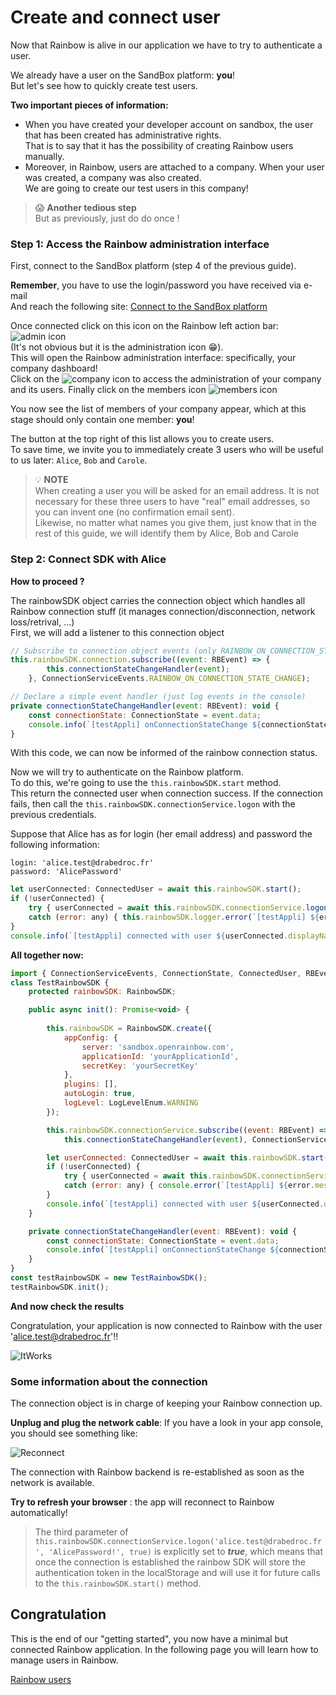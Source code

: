# Create and connect user
Now that Rainbow is alive in our application we have to try to authenticate a user.

We already have a user on the SandBox platform: **you**!<br/>
But let's see how to quickly create test users.

**Two important pieces of information:**
+ When you have created your developer account on sandbox, the user that has been created has administrative rights.<br/> That is to say that it has the possibility of creating Rainbow users manually.
+ Moreover, in Rainbow, users are attached to a company. When your user was created, a company was also created.<br/>
We are going to create our test users in this company!

> 😱 **Another tedious step**  
>But as previously, just do do once ! 

### Step 1: Access the Rainbow administration interface

First, connect to the SandBox platform (step 4 of the previous guide).

**Remember**, you have to use the login/password you have received via e-mail<br/>
And reach the following site:
[Connect to the SandBox platform](https://web-sandbox.openrainbow.com/rb/2.126.20/index.html#/login)

Once connected click on this icon on the Rainbow left action bar:<br/>
![admin icon](/assets/doc/images/adminIcon.png)<br/> (It's not obvious but it is the administration icon 😁).<br/> 
This will open the Rainbow administration interface: specifically, your company dashboard!<br/>
Click on the ![company icon](/assets/doc/images/companyIcon.png) to access the administration of your company and its users. Finally click on the members icon ![members icon](/assets/doc/images/membersIcon.png)

You now see the list of members of your company appear, which at this stage should only contain one member: **you**!

The button at the top right of this list allows you to create users.<br/>
To save time, we invite you to immediately create 3 users who will be useful to us later: `Alice`, `Bob` and `Carole`.

> 💡 **NOTE**  
> When creating a user you will be asked for an email address. It is not necessary for these three users to have "real" email addresses, so you can invent one (no confirmation email sent).<br/>Likewise, no matter what names you give them, just know that in the rest of this guide, we will identify them by Alice, Bob and Carole

### Step 2: Connect SDK with Alice
**How to proceed ?**

The rainbowSDK object carries the connection object which handles all Rainbow connection stuff (it manages connection/disconnection, network loss/retrival, ...)  
First, we will add a listener to this connection object

``` js   
// Subscribe to connection object events (only RAINBOW_ON_CONNECTION_STATE_CHANGE events)
this.rainbowSDK.connection.subscribe((event: RBEvent) => {
        this.connectionStateChangeHandler(event);
    }, ConnectionServiceEvents.RAINBOW_ON_CONNECTION_STATE_CHANGE);

// Declare a simple event handler (just log events in the console)
private connectionStateChangeHandler(event: RBEvent): void {
    const connectionState: ConnectionState = event.data;
    console.info(`[testAppli] onConnectionStateChange ${connectionState.state} ${connectionState.reason}`);
}
```

With this code, we can now be informed of the rainbow connection status.

Now we will try to authenticate on the Rainbow platform.  
To do this, we're going to use the ```this.rainbowSDK.start``` method.  
This return the connected user when connection success.
If the connection fails, then call the ```this.rainbowSDK.connectionService.logon``` with the previous credentials.

Suppose that Alice has as for login (her email address) and password the following information:

    login: 'alice.test@drabedroc.fr'
    password: 'AlicePassword'

``` js   
let userConnected: ConnectedUser = await this.rainbowSDK.start();
if (!userConnected) {
    try { userConnected = await this.rainbowSDK.connectionService.logon('alice.test@drabedroc.fr', 'AlicePassword', true); }
    catch (error: any) { this.rainbowSDK.logger.error(`[testAppli] ${error.message}`); return; }
}
console.info(`[testAppli] connected with user ${userConnected.displayName}`);
```

**All together now:**

``` js
import { ConnectionServiceEvents, ConnectionState, ConnectedUser, RBEvent, RainbowSDK } from 'rainbow-sdk';
class TestRainbowSDK {
    protected rainbowSDK: RainbowSDK;

    public async init(): Promise<void> {
        
        this.rainbowSDK = RainbowSDK.create({
            appConfig: { 
                server: 'sandbox.openrainbow.com', 
                applicationId: 'yourApplicationId',
                secretKey: 'yourSecretKey'
            },
            plugins: [],
            autoLogin: true,
            logLevel: LogLevelEnum.WARNING
        });

        this.rainbowSDK.connectionService.subscribe((event: RBEvent) => 
            this.connectionStateChangeHandler(event), ConnectionServiceEvents.RAINBOW_ON_CONNECTION_STATE_CHANGE);

        let userConnected: ConnectedUser = await this.rainbowSDK.start();
        if (!userConnected) {
            try { userConnected = await this.rainbowSDK.connectionService.logon('alice.test@drabedroc.fr', 'AlicePassword!', true); }
            catch (error: any) { console.error(`[testAppli] ${error.message}`); return; }
        }
        console.info(`[testAppli] connected with user ${userConnected.displayName}`);
    }

    private connectionStateChangeHandler(event: RBEvent): void {
        const connectionState: ConnectionState = event.data;
        console.info(`[testAppli] onConnectionStateChange ${connectionState.state}`);
    }
}
const testRainbowSDK = new TestRainbowSDK();
testRainbowSDK.init(); 
```

**And now check the results**

Congratulation, your application is now connected to Rainbow with the user 'alice.test@drabedroc.fr'!!

![ItWorks](/assets/doc/images/test-app-screen3.png)

### Some information about the connection 
The connection object is in charge of keeping your Rainbow connection up.  

**Unplug and plug the network cable**:  If you have a look in your app console, you should see something like:

![Reconnect](/assets/doc/images/test-app-screen4.png)

The connection with Rainbow backend is re-established as soon as the network is available.

**Try to refresh your browser** :  the app will reconnect to Rainbow automatically!

> The third parameter of ```this.rainbowSDK.connectionService.logon('alice.test@drabedroc.fr', 'AlicePassword!', true)``` is explicitly set to ***true***, which means that once the connection is established the rainbow SDK will store the authentication token in the localStorage and will use it for future calls to the ```this.rainbowSDK.start()``` method.


## Congratulation
This is the end of our "getting started", you now have a minimal but connected Rainbow application. 
In the following page you will learn how to manage users in Rainbow.

[Rainbow users](/doc/page/guides/users/users)

